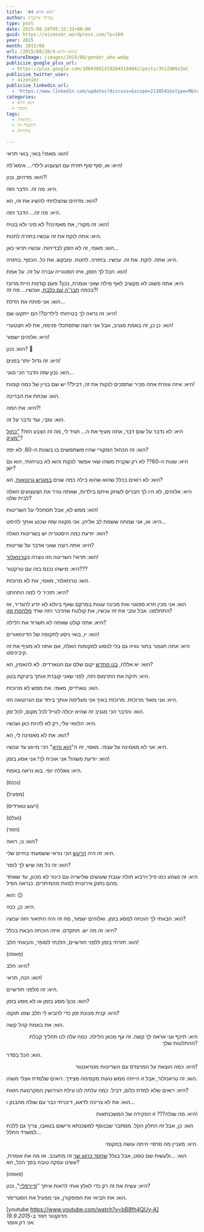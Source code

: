 ```yaml
---
title: 'הוא והיא #4'
author: נמרוד איזנברג
type: post
date: 2015-08-28T05:32:33+00:00
guid: https://aizenimr.wordpress.com/?p=160
year: 2015
month: 2015/08
url: /2015/08/28/הוא-והיא-4/
featureImage: /images/2015/08/gender_who.webp
publicize_google_plus_url:
  - https://plus.google.com/108430814102045194842/posts/3h1ZdW9zZeC
publicize_twitter_user:
  - aizenimr
publicize_linkedin_url:
  - 'https://www.linkedin.com/updates?discuss=&scope=2138541&stype=M&topic=6042901380480462848&type=U&a=yqgn'
categories:
  - הוא והיא
  - הומור
tags:
  - גיקיאדה
  - דוקטור-הו
  - טלוויזיה

---
```

<span lang="he-IL">הוא</span><span lang="en-US">: </span><span lang="he-IL">מאמי</span><span lang="en-US">! </span><span lang="he-IL">בואי</span><span lang="en-US">, </span><span lang="he-IL">בואי תראי</span><span lang="en-US">!</span>

<span lang="he-IL">היא</span><span lang="en-US">: </span><span lang="he-IL">או</span><span lang="en-US">, </span><span lang="he-IL">סוף סוף חזרת עם הצעצוע לילדי… אימא</span><span lang="en-US">'</span><span lang="he-IL">לה</span><span lang="en-US">!</span>

<span lang="he-IL">הוא</span><span lang="en-US">: </span><span lang="he-IL">מדהים</span><span lang="en-US">, </span><span lang="he-IL">נכון</span><span lang="en-US">?!</span>

<span lang="he-IL">היא</span><span lang="en-US">: </span><span lang="he-IL">מה זה</span><span lang="en-US">. </span><span lang="he-IL">הדבר הזה</span><span lang="en-US">.</span>

<span lang="he-IL">הוא</span><span lang="en-US">: </span><span lang="he-IL">מדהים שהצלחתי להשיג את זה</span><span lang="en-US">, </span><span lang="he-IL">הא</span><span lang="en-US">?</span>

<span lang="he-IL">היא</span><span lang="en-US">: </span><span lang="he-IL">מה זה… <em>הדבר הזה</em></span><span lang="en-US">.</span>

<span lang="he-IL">הוא</span><span lang="en-US">: </span><span lang="he-IL">זה מקורי</span><span lang="en-US">, </span><span lang="he-IL">את מאמינה</span><span lang="en-US">? </span><span lang="he-IL">לא סיני ולא בטיח</span><span lang="en-US">!</span>

<span lang="he-IL">היא</span><span lang="en-US">: </span><span lang="he-IL">אתה לוקח את זה עכשיו בחזרה לחנות</span><span lang="en-US">.</span>

<span lang="he-IL">הוא</span><span lang="en-US">: </span><span lang="he-IL">מאמי</span><span lang="en-US">, </span><span lang="he-IL">זה לא הזמן לבדיחות</span><span lang="en-US">. </span><span lang="he-IL">עכשיו תראי כאן</span><span lang="en-US">...</span>

<span lang="he-IL">היא</span><span lang="en-US">: </span><span lang="he-IL">אתה</span><span lang="en-US">. </span><span lang="he-IL">לוקח</span><span lang="en-US">. </span><span lang="he-IL">את זה</span><span lang="en-US">. </span><span lang="he-IL">עכשיו</span><span lang="en-US">. </span><span lang="he-IL">בחזרה</span><span lang="en-US">. </span><span lang="he-IL">לחנות</span><span lang="en-US">. </span><span lang="he-IL">ומבקש</span><span lang="en-US">. </span><span lang="he-IL">את <i>כל</i></span><span lang="en-US"><i>.</i> </span><span lang="he-IL">הכסף</span><span lang="en-US">. </span><span lang="he-IL">בחזרה</span><span lang="en-US">.</span>

<span lang="he-IL">הוא</span><span lang="en-US">: </span><span lang="he-IL">חבל לך הזמן</span><span lang="en-US">, </span><span lang="he-IL">איזו הסטוריה עברה על זה</span><span lang="en-US">. </span><span lang="he-IL">על אמת</span><span lang="en-US">!</span>

<span lang="he-IL">היא</span><span lang="en-US">: </span><span lang="he-IL">אתה פשוט לא מקשיב לאף מילה שאני אומרת</span><span lang="en-US">, </span><span lang="he-IL">נכון</span><span lang="en-US">? </span><span lang="he-IL">פעם קודמת היית מרוכז בכמה <a href="/2015/08/25/%d7%94%d7%95%d7%90-%d7%95%d7%94%d7%99%d7%90-3-%d7%94%d7%95%d7%90-%d7%94%d7%99%d7%90-%d7%95%d7%94%d7%95%d7%92%d7%95/">חבר'ה עם כלבת</a>,</span><span lang="en-US"> </span><span lang="he-IL">ועכשיו… מה זה</span><span lang="en-US">?!</span>

<span lang="he-IL">הוא</span><span lang="en-US">: </span><span lang="he-IL">אני פותח את הדלת</span><span lang="en-US">...</span>

<span lang="he-IL">היא</span><span lang="en-US">: </span><span lang="he-IL">זה נראה לך בטיחותי לילדים</span><span lang="en-US">?! </span><span lang="he-IL">הם ייתקעו שם</span><span lang="en-US">!</span>

<span lang="he-IL">הוא</span><span lang="en-US">: </span><span lang="he-IL">כן כן</span><span lang="en-US">, </span><span lang="he-IL">זה באמת מגניב</span><span lang="en-US">, </span><span lang="he-IL">אבל אני רוצה שתסתכלי פנימה</span><span lang="en-US">, </span><span lang="he-IL">את לא תצטערי</span><span lang="en-US">!</span>

<span lang="he-IL">היא</span><span lang="en-US">: </span><span lang="he-IL">אלוהים ישמור</span><span lang="en-US">!</span>

<span lang="he-IL">הוא</span><span lang="en-US">: </span><span lang="he-IL">נכון</span><span lang="en-US">? 🙂</span>

<span lang="he-IL">היא</span><span lang="en-US">: </span><span lang="he-IL">זה גדול יותר בפנים</span><span lang="en-US">!</span>

<span lang="he-IL">הוא</span><span lang="en-US">: </span><span lang="he-IL">נכון שזה הדבר הכי מגני</span><span lang="en-US">...</span>

<span lang="he-IL">היא</span><span lang="en-US">: </span><span lang="he-IL">איזה עוזרת אתה מכיר שתסכים לנקות את זה</span><span lang="en-US">, </span><span lang="he-IL">דביל</span><span lang="en-US">?! </span><span lang="he-IL">יש שם בניין של כמה קומות</span><span lang="en-US">!</span>

<span lang="he-IL">הוא</span><span lang="en-US">: </span><span lang="he-IL">שכחת את הבריכה</span><span lang="en-US">.</span>

<span lang="he-IL">היא</span><span lang="en-US">: </span><span lang="he-IL">את המה</span><span lang="en-US">?!</span>

<span lang="he-IL">הוא</span><span lang="en-US">: </span><span lang="he-IL">עזבי</span><span lang="en-US">, </span><span lang="he-IL">עוד נדבר על זה</span><span lang="en-US">.</span>

<span lang="he-IL">היא</span><span lang="en-US">: </span><span lang="he-IL">לא נדבר על שום דבר</span><span lang="en-US">, </span><span lang="he-IL">אתה מעיף את ה… תגיד לי</span><span lang="en-US">, </span><span lang="he-IL">מה זה הצבע הזה</span><span lang="en-US">? <a href="https://upload.wikimedia.org/wikipedia/commons/c/c3/TARDIS2.jpg" target="_blank" rel="noopener noreferrer">"</a></span><a href="https://upload.wikimedia.org/wikipedia/commons/c/c3/TARDIS2.jpg" target="_blank" rel="noopener noreferrer"><span lang="he-IL">כחול מעיק"</span></a><span lang="en-US">?</span>

<span lang="he-IL">הוא</span><span lang="en-US">: </span><span lang="he-IL">זה הכחול המקורי שהיו משתמשים בו בשנות ה</span><span lang="en-US">-60. </span><span lang="he-IL">לא יפה</span><span lang="en-US">?</span>

<span lang="he-IL">היא</span><span lang="en-US">: </span><span lang="he-IL">שנות ה</span><span lang="en-US">-60?? </span><span lang="he-IL">לא רק שקנית משהו שאי אפשר לנקות והוא לא בטיחותי</span><span lang="en-US">, </span><span lang="he-IL">הוא גם ישן</span><span lang="en-US">?</span>

<span lang="he-IL">הוא</span><span lang="en-US">: </span><span lang="he-IL">לא רואים בכלל שהוא שהוא בילה כמה שנים <a href="http://tardis.wikia.com/wiki/An_Unearthly_Child_(TV_story)" target="_blank" rel="noopener noreferrer">במגרש גרוטאות</a></span><span lang="en-US">, </span><span lang="he-IL">הא</span><span lang="en-US">?</span>

<span lang="he-IL">היא</span><span lang="en-US">: </span><span lang="he-IL">אלוהים</span><span lang="en-US">, </span><span lang="he-IL">לא היו לך חברים לשחק איתם בילדות</span><span lang="en-US">, </span><span lang="he-IL">שאתה גורר את הצעצועים האלה לבית שלנו</span><span lang="en-US">?</span>

<span lang="he-IL">הוא</span><span lang="en-US">: </span><span lang="he-IL">ממש לא</span><span lang="en-US">, </span><span lang="he-IL">אבל תסתכלי על השריטות</span><span lang="en-US">!</span>

<span lang="he-IL">היא</span><span lang="en-US">: </span><span lang="he-IL">או</span><span lang="en-US">, </span><span lang="he-IL">אני שמחה ששמת לב אליהן</span><span lang="en-US">. </span><span lang="he-IL">אני מקווה שזה שכנע אותך להיפט</span><span lang="en-US">...</span>

<span lang="he-IL">הוא</span><span lang="en-US">: </span><span lang="he-IL">יודעת כמה היסטוריה יש בשריטות האלה</span><span lang="en-US">?</span>

<span lang="he-IL">היא</span><span lang="en-US">: </span><span lang="he-IL">אתה רוצה שאני אדבר על שריטות</span><span lang="en-US">?</span>

<span lang="he-IL">הוא</span><span lang="en-US">: </span><span lang="he-IL">תראי</span><span lang="en-US">! </span><span lang="he-IL">השריטה הזו נוצרה ב<a href="http://tardis.wikia.com/wiki/The_Time_of_the_Doctor_(TV_story)" target="_blank" rel="noopener noreferrer">טרנזאלור</a></span><span lang="en-US">!</span>

<span lang="he-IL">היא</span><span lang="en-US">: </span><span lang="he-IL">מישהו נכנס בזה עם טרקטור</span><span lang="en-US">???</span>

<span lang="he-IL">הוא</span><span lang="en-US">: </span><span lang="he-IL">טרנזאלור</span><span lang="en-US">, </span><span lang="he-IL">מאמי</span><span lang="en-US">, </span><span lang="he-IL">את לא מרוכזת</span><span lang="en-US">.</span>

<span lang="he-IL">היא</span><span lang="en-US">: </span><span lang="he-IL">תזכיר לי למה התחתנו</span><span lang="en-US">?</span>

<span lang="he-IL">הוא</span><span lang="en-US">: </span><span lang="he-IL">אני מכין חרא ספגטי ואת מכינה עוגות במרקם שאף ביולוג לא יודע להגדיר, אז התחלפנו.</span><span lang="en-US"> </span><span lang="he-IL">אבל עזבי את זה עכשיו,</span><span lang="en-US"> </span><span lang="he-IL">את קולטת שהדבר הזה שרד <a href="http://tardis.wikia.com/wiki/Last_Great_Time_War" target="_blank" rel="noopener noreferrer">מלחמת זמן</a></span><span lang="en-US">?</span>

<span lang="he-IL">היא</span><span lang="en-US">: </span><span lang="he-IL">אתה קולט שאתה לא תשרוד את הלילה</span><span lang="en-US">?</span>

<span lang="he-IL">הוא</span><span lang="en-US">: </span><span lang="he-IL">יו</span><span lang="en-US">, </span><span lang="he-IL">בואי ניסע לתקופה של הדינוזאורים</span><span lang="en-US">!</span>

<span lang="he-IL">היא</span><span lang="en-US">: </span><span lang="he-IL">אתה תגמור בתור גוויה גם בלי לנסוע למקומות האלה</span><span lang="en-US">, </span><span lang="he-IL">אם אתה לא מעיף את זה קיבינימט</span><span lang="en-US">.</span>

<span lang="he-IL">הוא</span><span lang="en-US">: </span><span lang="he-IL">יא אללה</span><span lang="en-US">, </span><span lang="he-IL"><a href="http://tardis.wikia.com/wiki/The_Big_Bang" target="_blank" rel="noopener noreferrer">בנו מחדש</a> יקום שלם עם הטארדיס</span><span lang="en-US">. </span><span lang="he-IL">לא להאמין</span><span lang="en-US">, </span><span lang="he-IL">הא</span><span lang="en-US">?</span>

<span lang="he-IL">היא</span><span lang="en-US">: </span><span lang="he-IL">תיקח את התרמוס הזה</span><span lang="en-US">, </span><span lang="he-IL">לפני שאני קוברת אותך ביציקת בטון</span><span lang="en-US">.</span>

<span lang="he-IL">הוא</span><span lang="en-US">: </span><span lang="he-IL">טארדיס</span><span lang="en-US">, </span><span lang="he-IL">מאמי</span><span lang="en-US">. </span><span lang="he-IL">את ממש לא מרוכזת</span><span lang="en-US">.</span>

<span lang="he-IL">היא</span><span lang="en-US">: </span><span lang="he-IL">אני מאוד מרוכזת</span><span lang="en-US">. </span><span lang="he-IL">מרוכזת באיך אני מעלימה אותך ביחד עם הגרוטאה הזו</span><span lang="en-US">.</span>

<span lang="he-IL">הוא</span><span lang="en-US">: והדבר </span><span lang="he-IL">הכי מגניב זה שהיא יכולה לטייל לכל מקום, לכל זמן.</span>

<span lang="he-IL">היא</span><span lang="en-US">: </span><span lang="he-IL">הלוואי עלי</span><span lang="en-US">, </span><span lang="he-IL">רק לא להיות כאן ועכשיו</span><span lang="en-US">.</span>

<span lang="he-IL">הוא</span><span lang="en-US">: </span><span lang="he-IL">את לא מאמינה לי</span><span lang="en-US">, </span><span lang="he-IL">הא</span><span lang="en-US">?</span>

<span lang="he-IL">היא</span><span lang="en-US">: </span><span lang="he-IL">אני לא מאמינה על עצמי</span><span lang="en-US">. </span><span lang="he-IL">מאמי</span><span lang="en-US">, </span><span lang="he-IL">זה ה</span><span lang="en-US">"</span><span lang="he-IL"><a href="/2015/08/05/%d7%94%d7%95%d7%90-%d7%95%d7%94%d7%99%d7%90-2/" target="_blank" rel="noopener noreferrer">הוא והיא</a></span><span lang="en-US">" </span><span lang="he-IL">הכי מייגע עד עכשיו</span><span lang="en-US">.</span>

<span lang="he-IL">הוא</span><span lang="en-US">: </span><span lang="he-IL">יודעת משהו</span><span lang="en-US">? </span><span lang="he-IL">אני אוכיח לך</span><span lang="en-US">! </span><span lang="he-IL">אני אסע בזמן</span><span lang="en-US">!</span>

<span lang="he-IL">היא</span><span lang="en-US">: </span><span lang="he-IL">וואללה יופי</span><span lang="en-US">. </span><span lang="he-IL">בוא נראה באמת</span><span lang="en-US">.</span>

<span lang="en-US">(</span><span lang="he-IL">נכנס</span><span lang="en-US">)</span>

<span lang="en-US">(</span><span lang="he-IL">מפעיל</span><span lang="en-US">)</span>

<span lang="en-US">(</span><span lang="he-IL">רעש טארדיס</span><span lang="en-US">)</span>

<span lang="en-US">(</span><span lang="he-IL">נעלם</span><span lang="en-US">)</span>

<span lang="en-US">(</span><span lang="he-IL">חוזר</span><span lang="en-US">)</span>

<span lang="he-IL">הוא</span><span lang="en-US">: </span><span lang="he-IL">נו</span><span lang="en-US">, </span><span lang="he-IL">רואה</span><span lang="en-US">?</span>

<span lang="he-IL">היא</span><span lang="en-US">: </span><span lang="he-IL">זה היה <a href="https://www.youtube.com/watch?v=Xg8M-8BqTGs" target="_blank" rel="noopener noreferrer">הרעש</a> הכי נוראי ששמעתי בחיים שלי</span><span lang="en-US">.</span>

<span lang="he-IL">הוא</span><span lang="en-US">: </span><span lang="he-IL">זה כל מה שיש לך לומר</span><span lang="en-US">?</span>

<span lang="he-IL">היא</span><span lang="en-US">: </span><span lang="he-IL">זה נשמע כמו פיל וירבוע חולה עגבת שעושים שלישייה עם כינור לא מכוון</span><span lang="en-US">, עד ש</span><span lang="he-IL">אחד מהם נחנק אירוטית למוות מהמיתרים</span><span lang="en-US">. כנראה הפיל.</span>

<span lang="he-IL">הוא</span><span lang="en-US">: 😐</span>

<span lang="he-IL">היא</span><span lang="en-US">: </span><span lang="he-IL">כן</span><span lang="en-US">, </span><span lang="he-IL">ככה</span><span lang="en-US">.</span>

<span lang="he-IL">הוא</span><span lang="en-US">: </span><span lang="he-IL">הבאתי לך הוכחה למסע בזמן</span><span lang="en-US">. </span><span lang="he-IL">ואלוהים ישמור</span><span lang="en-US">, </span><span lang="he-IL">מה זה היה התיאור הזה עכשיו</span><span lang="en-US">?</span>

<span lang="he-IL">היא</span><span lang="en-US">: </span><span lang="he-IL">זה מה יש</span><span lang="en-US">. </span><span lang="he-IL">תתקדם</span><span lang="en-US">. </span><span lang="he-IL">איזה הוכחה הבאת בכלל</span><span lang="en-US">?</span>

<span lang="he-IL">הוא</span><span lang="en-US">: </span><span lang="he-IL">חזרתי בזמן ללפני חודשיים</span><span lang="en-US">, </span><span lang="he-IL">הלכתי לסופר</span><span lang="en-US">, </span><span lang="he-IL">והבאתי חלב</span><span lang="en-US">!</span>

<span lang="en-US">(</span><span lang="he-IL">פאוזה</span><span lang="en-US">)</span>

<span lang="he-IL">היא</span><span lang="en-US">: </span><span lang="he-IL">חלב</span><span lang="en-US">?</span>

<span lang="he-IL">הוא</span><span lang="en-US">: </span><span lang="he-IL">הנה</span><span lang="en-US">, </span><span lang="he-IL">תראי</span><span lang="en-US">!</span>

<span lang="he-IL">היא</span><span lang="en-US">: </span><span lang="he-IL">זה מלפני חודשיים</span><span lang="en-US">.</span>

<span lang="he-IL">הוא</span><span lang="en-US">: </span><span lang="he-IL">נכון</span><span lang="en-US">! </span><span lang="he-IL">מסע בזמן או לא מסע בזמן</span><span lang="en-US">?</span>

<span lang="he-IL">היא</span><span lang="en-US">: </span><span lang="he-IL">קנית מכונת זמן כדי להביא לי חלב שפג תוקפו</span><span lang="en-US">?</span>

<span lang="he-IL">הוא</span><span lang="en-US">: </span><span lang="he-IL">את באמת קהל קשה</span><span lang="en-US">.</span>

<p align="right">
  <span lang="he-IL">היא</span><span lang="en-US">: </span><span lang="he-IL">תיכף אני אראה לך קשה</span><span lang="en-US">. </span><span lang="he-IL">זה עף מכאן הלילה</span><span lang="en-US">. </span><span lang="he-IL">כמה עלה לנו תהליך קבלת ההחלטות שלך?</span>
</p>

<span lang="he-IL">הוא</span><span lang="en-US">: </span><span lang="he-IL">הכל בסדר</span><span lang="en-US">.</span>

<p align="right">
  <span lang="he-IL">היא</span><span lang="en-US">: </span><span lang="he-IL">כמה הוצאת על המרצדס עם השריטות מטראנטור?</span>
</p>

הוא: זה טראנזלור, אבל זו הייתה ממש טעות מקסימה מצידך. רואים שלמדת אצלי משהו.

היא: רואים שלא למדת כלום, דביל. כמה עלתה לנו עילת הגירושין המקרטעת הזאת?

<span lang="he-IL">הוא</span><span lang="en-US">: </span><span lang="he-IL">את לא צריכה לדאוג</span><span lang="en-US">, </span><span lang="he-IL">דיברתי כבר עם שולה מהבנק ו</span><span lang="en-US">...</span>

<p align="right">
  <span lang="he-IL">היא</span><span lang="en-US">: </span><span lang="he-IL">מה שולה</span><span lang="en-US">??? </span><span lang="he-IL">זו הפקידה של המשכנתאות</span><span lang="en-US">!</span>
</p>

<span lang="he-IL">הוא</span><span lang="en-US">: </span><span lang="he-IL">כן</span><span lang="en-US">, </span><span lang="he-IL">אבל זה החלק הקל</span><span lang="en-US">. </span><span lang="he-IL">מסתבר שבנוסף למשכנתא ורישום בטאבו</span><span lang="en-US">, </span><span lang="he-IL">צריך גם ללכת למשרד החלל</span><span lang="en-US">...</span>

<p align="right">
  <span lang="he-IL">היא</span><span lang="en-US">: מעניין מ</span><span lang="he-IL">ה סרסיי היתה עושה במקומי.</span>
</p>

<span lang="he-IL">הוא</span><span lang="en-US">: ...ולעשות שם טסט</span><span lang="en-US">, </span><span lang="he-IL">אבל בגלל <a href="http://news.walla.co.il/item/2885327" target="_blank" rel="noopener noreferrer">שחסר כרגע שר</a> זה מתעכב</span><span lang="en-US">. </span><span lang="he-IL">אז מה את אומרת</span><span lang="en-US">, </span><span lang="he-IL">עשינו עסקה טובה בסך הכל</span><span lang="en-US">, </span><span lang="he-IL">הא</span><span lang="en-US">?</span>

<span lang="en-US">(</span><span lang="he-IL">פאוזה</span><span lang="en-US">)</span>

<span lang="he-IL">היא</span><span lang="en-US">: </span><span lang="he-IL">עשית את זה רק כדי לאלץ אותי לראות איתך </span><span lang="en-US">"</span><span lang="he-IL"><a href="http://www.imdb.com/title/tt0303461/" target="_blank" rel="noopener noreferrer">פיירפליי</a></span><span lang="en-US">", </span><span lang="he-IL">נכון</span><span lang="en-US">?</span>

<span lang="he-IL">הוא</span><span lang="en-US">: </span><span lang="he-IL">את תביאי את הפופקורן</span><span lang="en-US">, </span><span lang="he-IL">אני מפעיל את הסטרימר</span><span lang="en-US">.</span>

[youtube https://www.youtube.com/watch?v=bB8fh4QUy-A]  
_הדוקטור חוזר ב-19.9.2015._  
 _אני רק אומר._